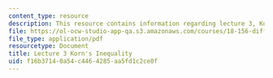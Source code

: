 ```yaml
---
content_type: resource
description: This resource contains information regarding lecture 3, Korn's inequality.
file: https://ol-ocw-studio-app-qa.s3.amazonaws.com/courses/18-156-differential-analysis-ii-partial-differential-equations-and-fourier-analysis-spring-2016/f16b37140a54c4464285aa5fd1c2ce0f_MIT18_156S16_Lec3.pdf
file_type: application/pdf
resourcetype: Document
title: Lecture 3 Korn's Inequality
uid: f16b3714-0a54-c446-4285-aa5fd1c2ce0f
---
```

